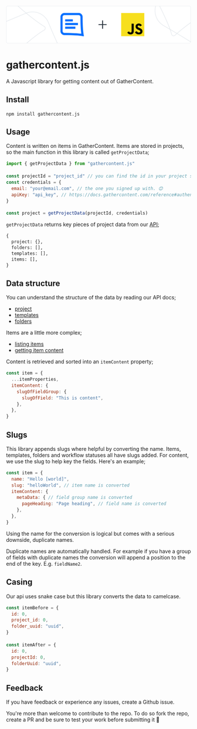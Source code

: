 !['GatherContent & JS working together'](public/gcjs.png)

# gathercontent.js

A Javascript library for getting content out of GatherContent.

## Install

```cli
npm install gathercontent.js
```

## Usage

Content is written on items in GatherContent. Items are stored in projects, so the main function in this library is called `getProjectData`;

```javascript
import { getProjectData } from "gathercontent.js"

const projectId = "project_id" // you can find the id in your project settings.
const credentials = {
  email: "your@email.com", // the one you signed up with. 😊
  apiKey: "api_key", // https://docs.gathercontent.com/reference#authentication 🔑
}

const project = getProjectData(projectId, credentials)
```

`getProjectData` returns key pieces of project data from our [API](https://docs.gathercontent.com/reference);

```
{
  project: {},
  folders: [],
  templates: [],
  items: [],
}
```

## Data structure

You can understand the structure of the data by reading our API docs;

- [project](https://docs.gathercontent.com/v0.5/reference#get-project-by-id)
- [templates](https://docs.gathercontent.com/reference#templates)
- [folders](https://docs.gathercontent.com/reference#folders)

Items are a little more complex;

- [listing items](https://docs.gathercontent.com/reference#listitems)
- [getting item content](https://docs.gathercontent.com/reference#getitem)

Content is retrieved and sorted into an `itemContent` property;

```javascript
const item = {
  ...itemProperties,
  itemContent: {
    slugOfFieldGroup: {
      slugOfField: "This is content",
    },
  },
}
```

## Slugs

This library appends slugs where helpful by converting the name. Items, templates, folders and workflow statuses all have slugs added. For content, we use the slug to help key the fields. Here's an example;

```javascript
const item = {
  name: "Hello [world]",
  slug: "helloWorld", // item name is converted
  itemContent: {
    metaData: { // field group name is converted
      pageHeading: "Page heading", // field name is converted
    },
  },
}
```

Using the name for the conversion is logical but comes with a serious downside, duplicate names.

Duplicate names are automatically handled. For example if you have a group of fields with duplicate names the conversion will append a position to the end of the key. E.g. `fieldName2`.

## Casing

Our api uses snake case but this library converts the data to camelcase.

```javascript
const itemBefore = {
  id: 0,
  project_id: 0,
  folder_uuid: "uuid",
}

const itemAfter = {
  id: 0,
  projectId: 0,
  folderUuid: "uuid",
}
```

## Feedback

If you have feedback or experience any issues, create a Github issue.

You're more than welcome to contribute to the repo. To do so fork the repo, create a PR and be sure to test your work before submitting it 🙌
